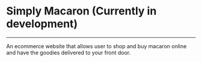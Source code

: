 # Simply Macaron (Currently in development)
--------------------------------------------------------------

An ecommerce website that allows user to shop and buy macaron online and have the goodies delivered to your front door. 